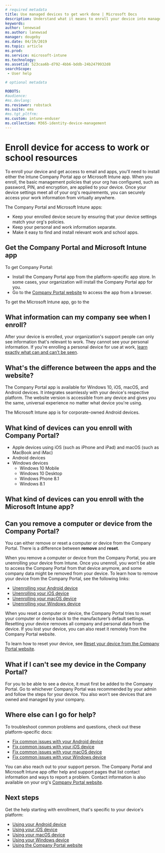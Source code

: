 ```yaml
---
# required metadata
title: Use managed devices to get work done | Microsoft Docs
description: Understand what it means to enroll your device into management with Intune.
keywords:
author: lenewsad
ms.author: lanewsad
manager: dougeby
ms.date: 04/19/2019
ms.topic: article
ms.prod:
ms.service: microsoft-intune
ms.technology:
ms.assetid: 523caa6b-d792-4bb6-bddb-24b2479932d8
searchScope:
 - User help

# optional metadata

ROBOTS:  
#audience:
#ms.devlang:
ms.reviewer: robstack
ms.suite: ems
#ms.tgt_pltfrm:
ms.custom: intune-enduser
ms.collection: M365-identity-device-management
---
```


# Enroll device for access to work or school resources
To enroll your device and get access to email and apps, you'll need to install either the Intune Company Portal app or Microsoft Intune app. When you enroll, the basic management policies that your org has configured, such as password, PIN, and encryption, are applied to your device. Once your device settings meet all of your org's requirements, you can securely access your work information from virtually anywhere.  

The Company Portal and Microsoft Intune apps:  
* Keep your enrolled device secure by ensuring that your device settings match your org's policies.   
* Keep your personal and work information separate.  
* Make it easy to find and install relevant work and school apps.   

## Get the Company Portal and Microsoft Intune app
To get Company Portal:

- Install the Company Portal app from the platform-specific app store. In some cases, your organization will install the Company Portal app for you.  
- Go to the [Company Portal website](https://go.microsoft.com/fwlink/?linkid=2010980) to access the app from a browser.  

To get the Microsoft Intune app, go to the 


## What information can my company see when I enroll?
After your device is enrolled, your organization's support people can only see information that's relevant to work. They cannot see your personal information. If you're enrolling a personal device for use at work, [learn exactly what can and can't be seen](what-info-can-your-company-see-when-you-enroll-your-device-in-intune.md).  


## What's the difference between the apps and the website?
The Company Portal app is available for Windows 10, iOS, macOS, and Android devices. It integrates seamlessly with your device's respective platform. The website version is accessible from any device and gives you the same, universal experience no matter what device you're using. 

The Microsoft Intune app is for corporate-owned Android devices.  

## What kind of devices can you enroll with Company Portal?
-   Apple devices using iOS (such as iPhone and iPad) and macOS (such as MacBook and iMac)
-   Android devices
-   Windows devices
	-   Windows 10 Mobile
	-   Windows 10 Desktop
	-   Windows Phone 8.1
	-   Windows 8.1

## What kind of devices can you enroll with the Microsoft Intune app?  

## Can you remove a computer or device from the Company Portal?
You can either remove or reset a computer or device from the Company Portal. There is a difference between **remove** and **reset**.

When you remove a computer or device from the Company Portal, you are unenrolling your device from Intune. Once you unenroll, you won’t be able to access the Company Portal from that device anymore, and some company data might be removed from your device. To learn how to remove your device from the Company Portal, see the following links:  

- [Unenrolling your Android device](unenroll-your-device-from-intune-android.md)
- [Unenrolling your iOS device](unenroll-your-device-from-intune-ios.md)
- [Unenrolling your macOS device](unenroll-your-device-from-intune-macos.md)
- [Unenrolling your Windows device](unenroll-your-device-from-intune-windows.md)

When you reset a computer or device, the Company Portal tries to reset your computer or device back to the manufacturer’s default settings. Resetting your device removes all company and personal data from the device. If you lost your device, you can also reset it remotely from the Company Portal website.  

To learn how to reset your device, see [Reset your device from the Company Portal website](reset-erase-your-device-cpwebsite.md).  

## What if I can't see my device in the Company Portal?
For you to be able to see a device, it must first be added to the Company Portal. Go to whichever Company Portal was recommended by your admin and follow the steps for your device. You also won’t see devices that are owned and managed by your company.

## Where else can I go for help?  
To troubleshoot common problems and questions, check out these platform-specific docs:  

- [Fix common issues with your Android device](troubleshoot-your-device-android.md)
- [Fix common issues with your iOS device](troubleshoot-your-device-ios.md)
- [Fix common issues with your macOS device](troubleshoot-your-device-macos.md)
- [Fix common issues with your Windows device](troubleshoot-your-device-windows.md)

You can also reach out to your support person. The Company Portal and Microsoft Intune app offer help and support pages that list contact information and ways to report a problem. Contact information is also available on your org's [Company Portal website](https://go.microsoft.com/fwlink/?linkid=2010980).  

## Next steps  

Get the help starting with enrollment, that's specific to your device's platform:  

- [Using your Android device](using-your-android-device-with-intune.md)
- [Using your iOS device](using-your-ios-device-with-intune.md)
- [Using your macOS device](using-your-macos-device-with-intune.md)
- [Using your Windows device](using-your-windows-device-with-intune.md)
- [Using the Company Portal website](using-the-intune-company-portal-website.md)


